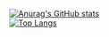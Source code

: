 [![Anurag's GitHub stats](https://github-readme-stats.vercel.app/api?username=parkdaxun)](https://github.com/parkdaxun/github-readme-stats)  
[![Top Langs](https://github-readme-stats.vercel.app/api/top-langs/?username=parkdaxun)](https://github.com/parkdaxun/github-readme-stats)
